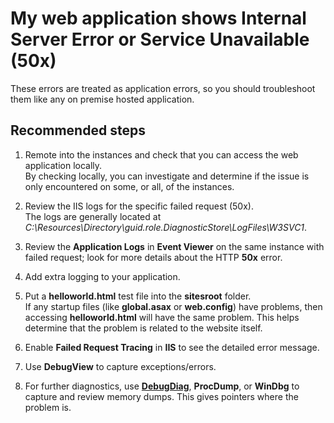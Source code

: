 <properties 
	pageTitle="My web application shows Internal Server Error or Service Unavailable (50x)"
	description="My web application shows Internal Server Error or Service Unavailable (50x)"
	service="microsoft.classiccompute"
	resource="domainnames"
	authors="jluk"
	displayOrder="4"
	selfHelpType="resource"
	supportTopicIds=""
	resourceTags=""	 
	productPesIds=""
	cloudEnvironments="public, MoonCake"
	articleId="bf86ef14-68e0-4fb9-a314-0f2f7541296e"
	ownershipId="Compute_VirtualMachines"
/>

# My web application shows Internal Server Error or Service Unavailable (50x)
These errors are treated as application errors, so you should troubleshoot them like any on premise hosted application.  

## **Recommended steps**

1.	Remote into the instances and check that you can access the web application locally. <br> 
By checking locally, you can investigate and determine if the issue is only encountered on some, or all, of the instances.

2.	Review the IIS logs for the specific failed request (50x). <br>
The logs are generally located at *C:\Resources\Directory\guid.role.DiagnosticStore\LogFiles\W3SVC1*.

3.	Review the **Application Logs** in **Event Viewer** on the same instance with failed request; look for more details about the HTTP **50x** error.

4.	Add extra logging to your application.<br>

5.  Put a **helloworld.html** test file into the **sitesroot** folder. <br>
If any startup files (like **global.asax** or **web.config**) have problems, then accessing **helloworld.html** will have the same problem. This helps determine that the problem is related to the website itself.

6.  Enable **Failed Request Tracing** in **IIS** to see the detailed error message.

7.	Use **DebugView** to capture exceptions/errors.

8.	For further diagnostics, use **[DebugDiag](https://msdn.microsoft.com/library/ff420662.aspx)**, **ProcDump**, or **WinDbg** to capture and review memory dumps. This gives pointers where the problem is.
